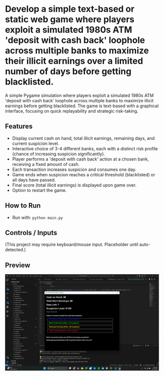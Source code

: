 # Develop a simple text-based or static web game where players exploit a simulated 1980s ATM 'deposit with cash back' loophole across multiple banks to maximize their illicit earnings over a limited number of days before getting blacklisted.

A simple Pygame simulation where players exploit a simulated 1980s ATM 'deposit with cash back' loophole across multiple banks to maximize illicit earnings before getting blacklisted. The game is text-based with a graphical interface, focusing on quick replayability and strategic risk-taking.

## Features
- Display current cash on hand, total illicit earnings, remaining days, and current suspicion level.
- Interactive choice of 3-4 different banks, each with a distinct risk profile (chance of increasing suspicion significantly).
- Player performs a 'deposit with cash back' action at a chosen bank, receiving a fixed amount of cash.
- Each transaction increases suspicion and consumes one day.
- Game ends when suspicion reaches a critical threshold (blacklisted) or all days have passed.
- Final score (total illicit earnings) is displayed upon game over.
- Option to restart the game.

## How to Run
- Run with: `python main.py`

## Controls / Inputs
(This project may require keyboard/mouse input. Placeholder until auto-detected.)


## Preview
![Screenshot](../../../screenshots/project_019.png)
